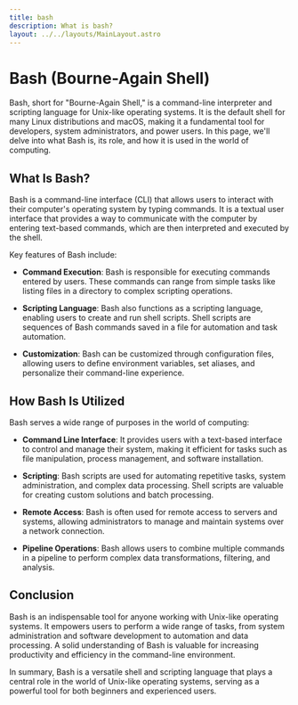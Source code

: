 ```yaml
---
title: bash
description: What is bash? 
layout: ../../layouts/MainLayout.astro
---
```



# Bash (Bourne-Again Shell)

Bash, short for "Bourne-Again Shell," is a command-line interpreter and scripting language for Unix-like operating systems. It is the default shell for many Linux distributions and macOS, making it a fundamental tool for developers, system administrators, and power users. In this page, we'll delve into what Bash is, its role, and how it is used in the world of computing.

## What Is Bash?

Bash is a command-line interface (CLI) that allows users to interact with their computer's operating system by typing commands. It is a textual user interface that provides a way to communicate with the computer by entering text-based commands, which are then interpreted and executed by the shell.

Key features of Bash include:

- **Command Execution**: Bash is responsible for executing commands entered by users. These commands can range from simple tasks like listing files in a directory to complex scripting operations.

- **Scripting Language**: Bash also functions as a scripting language, enabling users to create and run shell scripts. Shell scripts are sequences of Bash commands saved in a file for automation and task automation.

- **Customization**: Bash can be customized through configuration files, allowing users to define environment variables, set aliases, and personalize their command-line experience.

## How Bash Is Utilized

Bash serves a wide range of purposes in the world of computing:

- **Command Line Interface**: It provides users with a text-based interface to control and manage their system, making it efficient for tasks such as file manipulation, process management, and software installation.

- **Scripting**: Bash scripts are used for automating repetitive tasks, system administration, and complex data processing. Shell scripts are valuable for creating custom solutions and batch processing.

- **Remote Access**: Bash is often used for remote access to servers and systems, allowing administrators to manage and maintain systems over a network connection.

- **Pipeline Operations**: Bash allows users to combine multiple commands in a pipeline to perform complex data transformations, filtering, and analysis.

## Conclusion

Bash is an indispensable tool for anyone working with Unix-like operating systems. It empowers users to perform a wide range of tasks, from system administration and software development to automation and data processing. A solid understanding of Bash is valuable for increasing productivity and efficiency in the command-line environment.

In summary, Bash is a versatile shell and scripting language that plays a central role in the world of Unix-like operating systems, serving as a powerful tool for both beginners and experienced users.
